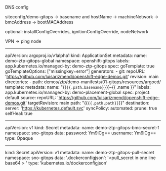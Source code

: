 


DNS config

siteconfig/demo-gitops
    -> basename and hostName
    -> machineNetwork
    -> bmcAddress
    -> bootMACAddress


optional: installConfigOverrides, ignitionConfigOverride, nodeNetwork


VPN -> ping node


-------------


apiVersion: argoproj.io/v1alpha1
kind: ApplicationSet
metadata:
  name: demo-ztp-gitops-global
  namespace: openshift-gitops
  labels:
    app.kubernetes.io/managed-by: demo-ztp-gitops
spec:
  goTemplate: true
  goTemplateOptions: ["missingkey=error"]
  generators:
    - git:
        repoURL: 'https://github.com/luisarizmendi/openshift-edge-demos.git'
        revision: main
        directories:
        - path: demos/ztp/demo-manifests/01-gitops/resources/argocd/
  template:
    metadata:
      name: "{{`{{.path.basename}}`}}-{{ .name }}"
      labels:
        app.kubernetes.io/managed-by: demo-placement-global
    spec:
      project: default
      source:
        repoURL: 'https://github.com/luisarizmendi/openshift-edge-demos.git'
        targetRevision: main
        path: "{{`{{.path.path}}`}}"
      destination:
        server: 'https://kubernetes.default.svc'
      syncPolicy:
        automated:
          prune: true
          selfHeal: true







----
apiVersion: v1
kind: Secret
metadata:
  name: demo-ztp-gitops-bmc-secret-1
  namespace: sno-gitops
data:
  password: Ym9iCg==
  username: Ym9iCg==
type: Opaque






---
kind: Secret
apiVersion: v1
metadata:
  name: demo-ztp-gitops-pull-secret
  namespace: sno-gitops
data:
  '.dockerconfigjson': '<pull_secret in one line base64 > '
type: 'kubernetes.io/dockerconfigjson'



